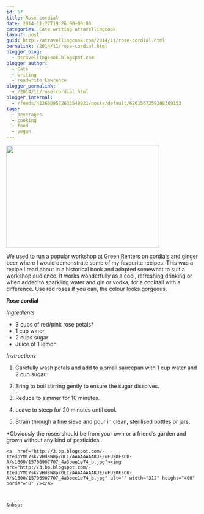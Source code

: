 ```yaml
---
id: 57
title: Rose cordial
date: 2014-11-27T19:26:00+00:00
categories: Cate writing atravellingcook
layout: post
guid: http://atravellingcook.com/2014/11/rose-cordial.html
permalink: /2014/11/rose-cordial.html
blogger_blog:
  - atravellingcook.blogspot.com
blogger_author:
  - Cate
  - writing
  - readwrite Lawrence
blogger_permalink:
  - /2014/11/rose-cordial.html
blogger_internal:
  - /feeds/4126609572633548921/posts/default/6261567259208369153
tags:
  - beverages
  - cooking
  - food
  - vegan
---
```


  <a  href="http://3.bp.blogspot.com/-azc2h814nPE/VHdOzgcjjxI/AAAAAAAAKIY/fkF1emB1wFY/s1600/15704620540_f309a02511_b.jpg"><img src="http://3.bp.blogspot.com/-azc2h814nPE/VHdOzgcjjxI/AAAAAAAAKIY/fkF1emB1wFY/s1600/15704620540_f309a02511_b.jpg" alt="" width="400" height="266" border="0" /></a>








We used to run a popular workshop at Green Renters on cordials and ginger beer where I would demonstrate some of my favourite recipes. This was a recipe I read about in a historical book and adapted somewhat to suit a workshop audience. It works wonderfully as a cool, refreshing drinking or when added to sparkling water and gin or vodka, for a cocktail with a difference. Use red roses if you can, the colour looks gorgeous.



**Rose cordial**

_Ingredients_

  * 3 cups of red/pink rose petals*
  * 1 cup water
  * 2 cups sugar
  * Juice of 1 lemon





  <i>Instructions</i>


  1. <div style="clear: both; display: inline !important; text-align: center;">
      Carefully wash petals and add to a small saucepan with 1 cup water and 2 cup sugar.
    

  2. Bring to boil stirring gently to ensure the sugar dissolves.
  3. Reduce to simmer for 10 minutes.
  4. Leave to steep for 20 minutes until cool.
  5. Strain through a fine sieve and pour in clean, sterilised bottles or jars.


  *Obviously the roses should be from your own or a friend&#8217;s garden and grown without any kind of pesticides. 
  
  
    <a  href="http://3.bp.blogspot.com/-ItedpYM17sk/VHdsW8p2OLI/AAAAAAAAKJE/uFU2OFsCU-A/s1600/15706907707_4a3bee1e74_b.jpg"><img src="http://3.bp.blogspot.com/-ItedpYM17sk/VHdsW8p2OLI/AAAAAAAAKJE/uFU2OFsCU-A/s1600/15706907707_4a3bee1e74_b.jpg" alt="" width="312" height="400" border="0" /></a>
  
  
  
    &nbsp;
  
